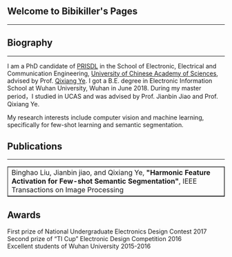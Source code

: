 ## Welcome to Bibikiller's Pages
---

## Biography
---
I am a PhD candidate of [PRISDL](https://ucassdl.cn/) in the School of Electronic, Electrical and Communication Engineering, [University of Chinese Academy of Sciences](http://english.ucas.ac.cn/), advised by Prof. [Qixiang Ye](http://people.ucas.ac.cn/~0007279?language=en). I got a B.E. degree in Electronic Information School at Wuhan University, Wuhan in June 2018. During my master period，I studied in UCAS and was advised by Prof. Jianbin Jiao and Prof. Qixiang Ye.

My research interests include computer vision and machine learning, specifically for few-shot learning and semantic segmentation.

## Publications
---
<table border="1">
<tr>
<td>Binghao Liu, Jianbin jiao, and Qixiang Ye,   
<b>"Harmonic Feature Activation for Few-shot Semantic Segmentation"</b>,   
IEEE Transactions on Image Processing </td>
</tr>
</table>

## Awards
First prize of National Undergraduate Electronics Design Contest 2017  
Second prize of “TI Cup” Electronic Design Competition 2016  
Excellent students of Wuhan University 2015-2016  




